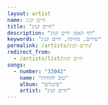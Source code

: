 ```yaml
---
layout: artist
name: חיים קניג
title: "חיים קניג"
description: "דף האמן חיים קניג"
keywords: "שירים, מוזיקה, חיים קניג"
permalink: /artists/חיים-קניג/
redirect_from:
  - /artists/list/חיים קניג
songs:
  - number: "33042"
    name: "טוב להודות"
    album: "סינגלים"
    artist: "חיים קניג"
---
```

